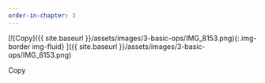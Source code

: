 ```yaml
---
order-in-chapter: 3
---
```


[![Copy]({{ site.baseurl }}/assets/images/3-basic-ops/IMG_8153.png){:.img-border img-fluid}
]({{ site.baseurl }}/assets/images/3-basic-ops/IMG_8153.png)

Copy
